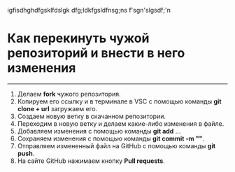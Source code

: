 igfisdhghdfgsklfdslgk
dfg;ldkfgsldfnsg;ns
f'sgn'slgsdf;\'n

# Как перекинуть чужой репозиторий и внести в него изменения
---
1. Делаем **fork** чужого репозитория.
2. Копируем его ссылку и в терминале в VSC с помощью команды **git clone + url** загружаем его.
3. Создаем новую ветку в скачанном репозитории.
4. Переходим в новую ветку и делаем какие-либо изменения в файле.
5. Добавляем изменения с помощью команды **git add** ...
6. Сохраняем изменения с помощью команды **git commit -m ""**.
7. Отправляем измененный файл на GitHub с помощью команды **git push**.
8. На сайте GitHub нажимаем кнопку **Pull requests**.